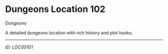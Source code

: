 # Dungeons Location 102

*Dungeons*

A detailed dungeons location with rich history and plot hooks.

---
*ID: LOC00101*